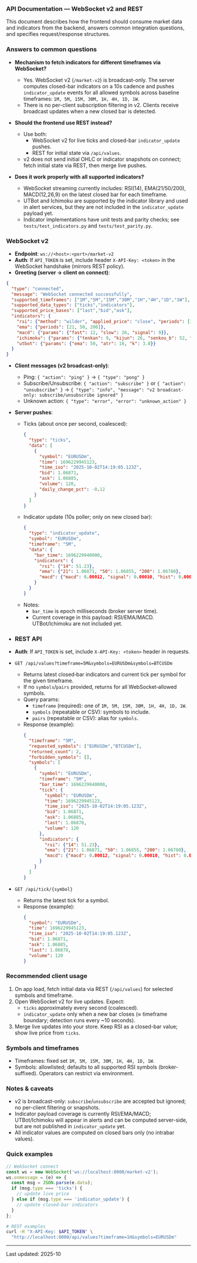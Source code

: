 ### API Documentation — WebSocket v2 and REST

This document describes how the frontend should consume market data and indicators from the backend, answers common integration questions, and specifies request/response structures.

### Answers to common questions

- **Mechanism to fetch indicators for different timeframes via WebSocket?**
  - Yes. WebSocket v2 (`/market-v2`) is broadcast-only. The server computes closed-bar indicators on a 10s cadence and pushes `indicator_update` events for all allowed symbols across baseline timeframes: `1M, 5M, 15M, 30M, 1H, 4H, 1D, 1W`.
  - There is no per-client subscription filtering in v2. Clients receive broadcast updates when a new closed bar is detected.

- **Should the frontend use REST instead?**
  - Use both:
    - WebSocket v2 for live ticks and closed-bar `indicator_update` pushes.
    - REST for initial state via `/api/values`.
  - v2 does not send initial OHLC or indicator snapshots on connect; fetch initial state via REST, then merge live pushes.

- **Does it work properly with all supported indicators?**
  - WebSocket streaming currently includes: RSI(14), EMA(21/50/200), MACD(12,26,9) on the latest closed bar for each timeframe.
  - UTBot and Ichimoku are supported by the indicator library and used in alert services, but they are not included in the `indicator_update` payload yet.
  - Indicator implementations have unit tests and parity checks; see `tests/test_indicators.py` and `tests/test_parity.py`.

### WebSocket v2

- **Endpoint**: `ws://<host>:<port>/market-v2`
- **Auth**: If `API_TOKEN` is set, include header `X-API-Key: <token>` in the WebSocket handshake (mirrors REST policy).
- **Greeting (server → client on connect)**:

```json
{
  "type": "connected",
  "message": "WebSocket connected successfully",
  "supported_timeframes": ["1M","5M","15M","30M","1H","4H","1D","1W"],
  "supported_data_types": ["ticks","indicators"],
  "supported_price_bases": ["last","bid","ask"],
  "indicators": {
    "rsi": {"method": "wilder", "applied_price": "close", "periods": [14]},
    "ema": {"periods": [21, 50, 200]},
    "macd": {"params": {"fast": 12, "slow": 26, "signal": 9}},
    "ichimoku": {"params": {"tenkan": 9, "kijun": 26, "senkou_b": 52, "displacement": 26}},
    "utbot": {"params": {"ema": 50, "atr": 10, "k": 3.0}}
  }
}
```

- **Client messages (v2 broadcast-only)**:
  - Ping: `{ "action": "ping" }` → `{ "type": "pong" }`
  - Subscribe/Unsubscribe: `{ "action": "subscribe" }` or `{ "action": "unsubscribe" }` → `{ "type": "info", "message": "v2 broadcast-only: subscribe/unsubscribe ignored" }`
  - Unknown action: `{ "type": "error", "error": "unknown_action" }`

- **Server pushes**:
  - Ticks (about once per second, coalesced):
    ```json
    {
      "type": "ticks",
      "data": [
        {
          "symbol": "EURUSDm",
          "time": 1696229945123,
          "time_iso": "2025-10-02T14:19:05.123Z",
          "bid": 1.06871,
          "ask": 1.06885,
          "volume": 120,
          "daily_change_pct": -0.12
        }
      ]
    }
    ```
  - Indicator update (10s poller; only on new closed bar):
    ```json
    {
      "type": "indicator_update",
      "symbol": "EURUSDm",
      "timeframe": "5M",
      "data": {
        "bar_time": 1696229940000,
        "indicators": {
          "rsi": {"14": 51.23},
          "ema": {"21": 1.06871, "50": 1.06855, "200": 1.06780},
          "macd": {"macd": 0.00012, "signal": 0.00010, "hist": 0.00002}
        }
      }
    }
    ```
  - Notes:
    - `bar_time` is epoch milliseconds (broker server time).
    - Current coverage in this payload: RSI/EMA/MACD. UTBot/Ichimoku are not included yet.

- ### REST API

- **Auth**: If `API_TOKEN` is set, include `X-API-Key: <token>` header in requests.

- `GET /api/values?timeframe=5M&symbols=EURUSDm&symbols=BTCUSDm`
  - Returns latest closed‑bar indicators and current tick per symbol for the given timeframe.
  - If no `symbols`/`pairs` provided, returns for all WebSocket‑allowed symbols.
  - Query params:
    - `timeframe` (required): one of `1M, 5M, 15M, 30M, 1H, 4H, 1D, 1W`.
    - `symbols` (repeatable or CSV): symbols to include.
    - `pairs` (repeatable or CSV): alias for `symbols`.
  - Response (example):
    ```json
    {
      "timeframe": "5M",
      "requested_symbols": ["EURUSDm","BTCUSDm"],
      "returned_count": 2,
      "forbidden_symbols": [],
      "symbols": [
        {
          "symbol": "EURUSDm",
          "timeframe": "5M",
          "bar_time": 1696229940000,
          "tick": {
            "symbol": "EURUSDm",
            "time": 1696229945123,
            "time_iso": "2025-10-02T14:19:05.123Z",
            "bid": 1.06871,
            "ask": 1.06885,
            "last": 1.06878,
            "volume": 120
          },
          "indicators": {
            "rsi": {"14": 51.23},
            "ema": {"21": 1.06871, "50": 1.06855, "200": 1.06780},
            "macd": {"macd": 0.00012, "signal": 0.00010, "hist": 0.00002}
          }
        }
      ]
    }
    ```

- `GET /api/tick/{symbol}`
  - Returns the latest tick for a symbol.
  - Response (example):
    ```json
    {
      "symbol": "EURUSDm",
      "time": 1696229945123,
      "time_iso": "2025-10-02T14:19:05.123Z",
      "bid": 1.06871,
      "ask": 1.06885,
      "last": 1.06878,
      "volume": 120
    }
    ```

### Recommended client usage

1) On app load, fetch initial data via REST (`/api/values`) for selected symbols and timeframe.
2) Open WebSocket v2 for live updates. Expect:
   - `ticks` approximately every second (coalesced).
   - `indicator_update` only when a new bar closes (≈ timeframe boundary; detection runs every ~10 seconds).
3) Merge live updates into your store. Keep RSI as a closed-bar value; show live price from `ticks`.

### Symbols and timeframes

- Timeframes: fixed set `1M, 5M, 15M, 30M, 1H, 4H, 1D, 1W`.
- Symbols: allowlisted; defaults to all supported RSI symbols (broker-suffixed). Operators can restrict via environment.

### Notes & caveats

- v2 is broadcast-only: `subscribe`/`unsubscribe` are accepted but ignored; no per-client filtering or snapshots.
- Indicator payload coverage is currently RSI/EMA/MACD; UTBot/Ichimoku will appear in alerts and can be computed server-side, but are not published in `indicator_update` yet.
- All indicator values are computed on closed bars only (no intrabar values).

### Quick examples

```javascript
// WebSocket connect
const ws = new WebSocket('ws://localhost:8000/market-v2');
ws.onmessage = (e) => {
  const msg = JSON.parse(e.data);
  if (msg.type === 'ticks') {
    // update live price
  } else if (msg.type === 'indicator_update') {
    // update closed-bar indicators
  }
};
```

```bash
# REST examples
curl -H "X-API-Key: $API_TOKEN" \
  "http://localhost:8000/api/values?timeframe=1H&symbols=EURUSDm"
```

---

Last updated: 2025-10


